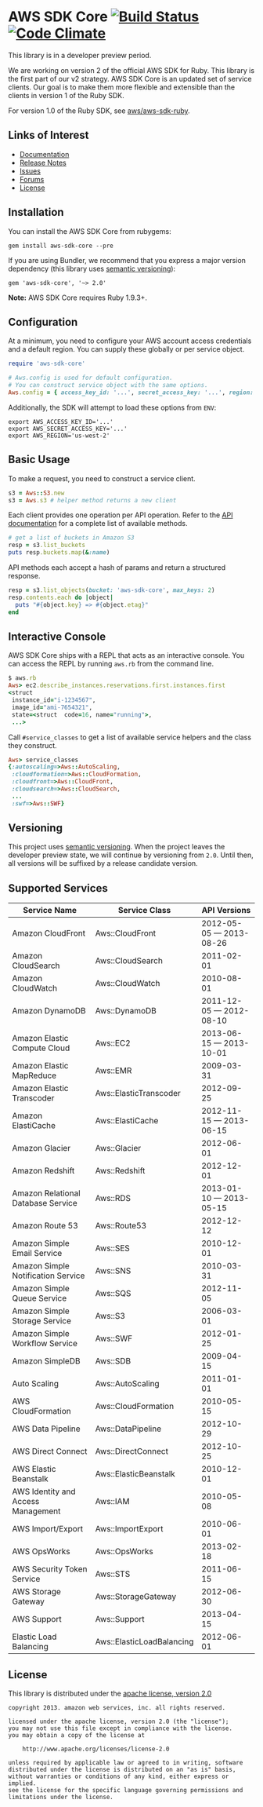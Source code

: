 # AWS SDK Core [![Build Status](https://travis-ci.org/aws/aws-sdk-core-ruby.png?branch=master)](https://travis-ci.org/aws/aws-sdk-core-ruby) [![Code Climate](https://codeclimate.com/github/aws/aws-sdk-core-ruby.png)](https://codeclimate.com/github/aws/aws-sdk-core-ruby)

This library is in a developer preview period.

We are working on version 2 of the official AWS SDK for Ruby.  This library
is the first part of our v2 strategy.  AWS SDK Core is an updated set of
service clients.  Our goal is to make them more flexible and extensible
than the clients in version 1 of the Ruby SDK.

For version 1.0 of the Ruby SDK, see [aws/aws-sdk-ruby](http://github.com/aws/aws-sdk-ruby).

## Links of Interest

* [Documentation](http://docs.amazonwebservices.com/sdkforruby/api/frames.html)
* [Release Notes](http://aws.amazon.com/releasenotes/SDK/Ruby/Core)
* [Issues](http://github.com/aws/aws-sdk-core-ruby/issues)
* [Forums](https://forums.aws.amazon.com/forum.jspa?forumID=125)
* [License](http://aws.amazon.com/apache2.0/)

## Installation

You can install the AWS SDK Core from rubygems:

    gem install aws-sdk-core --pre

If you are using Bundler, we recommend that you express a major version
dependency (this library uses [semantic versioning](http://semver.org/)):

    gem 'aws-sdk-core', '~> 2.0'

**Note:** AWS SDK Core requires Ruby 1.9.3+.

## Configuration

At a minimum, you need to configure your AWS account access credentials and a
default region.  You can supply these globally or per service object.

```ruby
require 'aws-sdk-core'

# Aws.config is used for default configuration.
# You can construct service object with the same options.
Aws.config = { access_key_id: '...', secret_access_key: '...', region: 'us-west-2' }
```

Additionally, the SDK will attempt to load these options from `ENV`:

    export AWS_ACCESS_KEY_ID='...'
    export AWS_SECRET_ACCESS_KEY='...'
    export AWS_REGION='us-west-2'

## Basic Usage

To make a request, you need to construct a service client.

```ruby
s3 = Aws::S3.new
s3 = Aws.s3 # helper method returns a new client
```

Each client provides one operation per API operation. Refer to the
[API documentation](http://docs.amazonwebservices.com/sdkforruby/api/frames.html)
for a complete list of available methods.

```ruby
# get a list of buckets in Amazon S3
resp = s3.list_buckets
puts resp.buckets.map(&:name)
```

API methods each accept a hash of params and return a structured response.

```ruby
resp = s3.list_objects(bucket: 'aws-sdk-core', max_keys: 2)
resp.contents.each do |object|
  puts "#{object.key} => #{object.etag}"
end
```

## Interactive Console

AWS SDK Core ships with a REPL that acts as an interactive console. You
can access the REPL by running `aws.rb` from the command line.

```ruby
$ aws.rb
Aws> ec2.describe_instances.reservations.first.instances.first
<struct
 instance_id="i-1234567",
 image_id="ami-7654321",
 state=<struct  code=16, name="running">,
 ...>
```

Call `#service_classes` to get a list of available service helpers and
the class they construct.

```ruby
Aws> service_classes
{:autoscaling=>Aws::AutoScaling,
 :cloudformation=>Aws::CloudFormation,
 :cloudfront=>Aws::CloudFront,
 :cloudsearch=>Aws::CloudSearch,
 ...
 :swf=>Aws::SWF}
```

## Versioning

This project uses [semantic versioning](http://semver.org/). When the project
leaves the developer preview state, we will continue by versioning from
`2.0`.  Until then, all versions will be suffixed by a release candidate
version.

## Supported Services

| Service Name                        | Service Class             | API Versions                   |
| ----------------------------------- | ------------------------- | ------------------------------ |
| Amazon CloudFront                   | Aws::CloudFront           | 2012-05-05 &mdash; 2013-08-26  |
| Amazon CloudSearch                  | Aws::CloudSearch          | 2011-02-01                     |
| Amazon CloudWatch                   | Aws::CloudWatch           | 2010-08-01                     |
| Amazon DynamoDB                     | Aws::DynamoDB             | 2011-12-05 &mdash; 2012-08-10  |
| Amazon Elastic Compute Cloud        | Aws::EC2                  | 2013-06-15 &mdash; 2013-10-01  |
| Amazon Elastic MapReduce            | Aws::EMR                  | 2009-03-31                     |
| Amazon Elastic Transcoder           | Aws::ElasticTranscoder    | 2012-09-25                     |
| Amazon ElastiCache                  | Aws::ElastiCache          | 2012-11-15 &mdash; 2013-06-15  |
| Amazon Glacier                      | Aws::Glacier              | 2012-06-01                     |
| Amazon Redshift                     | Aws::Redshift             | 2012-12-01                     |
| Amazon Relational Database Service  | Aws::RDS                  | 2013-01-10 &mdash; 2013-05-15  |
| Amazon Route 53                     | Aws::Route53              | 2012-12-12                     |
| Amazon Simple Email Service         | Aws::SES                  | 2010-12-01                     |
| Amazon Simple Notification Service  | Aws::SNS                  | 2010-03-31                     |
| Amazon Simple Queue Service         | Aws::SQS                  | 2012-11-05                     |
| Amazon Simple Storage Service       | Aws::S3                   | 2006-03-01                     |
| Amazon Simple Workflow Service      | Aws::SWF                  | 2012-01-25                     |
| Amazon SimpleDB                     | Aws::SDB                  | 2009-04-15                     |
| Auto Scaling                        | Aws::AutoScaling          | 2011-01-01                     |
| AWS CloudFormation                  | Aws::CloudFormation       | 2010-05-15                     |
| AWS Data Pipeline                   | Aws::DataPipeline         | 2012-10-29                     |
| AWS Direct Connect                  | Aws::DirectConnect        | 2012-10-25                     |
| AWS Elastic Beanstalk               | Aws::ElasticBeanstalk     | 2010-12-01                     |
| AWS Identity and Access Management  | Aws::IAM                  | 2010-05-08                     |
| AWS Import/Export                   | Aws::ImportExport         | 2010-06-01                     |
| AWS OpsWorks                        | Aws::OpsWorks             | 2013-02-18                     |
| AWS Security Token Service          | Aws::STS                  | 2011-06-15                     |
| AWS Storage Gateway                 | Aws::StorageGateway       | 2012-06-30                     |
| AWS Support                         | Aws::Support              | 2013-04-15                     |
| Elastic Load Balancing              | Aws::ElasticLoadBalancing | 2012-06-01                     |

## License

This library is distributed under the
[apache license, version 2.0](http://www.apache.org/licenses/LICENSE-2.0.html)

```no-highlight
copyright 2013. amazon web services, inc. all rights reserved.

licensed under the apache license, version 2.0 (the "license");
you may not use this file except in compliance with the license.
you may obtain a copy of the license at

    http://www.apache.org/licenses/license-2.0

unless required by applicable law or agreed to in writing, software
distributed under the license is distributed on an "as is" basis,
without warranties or conditions of any kind, either express or implied.
see the license for the specific language governing permissions and
limitations under the license.
```
